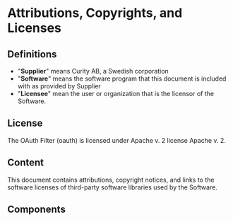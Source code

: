 # Attributions, Copyrights, and Licenses

<!--TOC max3-->

## Definitions

* "**Supplier**" means Curity AB, a Swedish corporation
* "**Software**" means the software program that this document is included with as provided by Supplier
* "**Licensee**" mean the user or organization that is the licensor of the Software.

## License

The OAuth Filter (oauth) is licensed under Apache v. 2 license Apache v. 2.

## Content

This document contains attributions, copyright notices, and links to the software 
licenses of third-party software libraries used by the Software.

## Components
